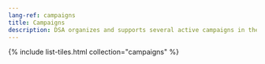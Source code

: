 ```yaml
---
lang-ref: campaigns
title: Campaigns
description: DSA organizes and supports several active campaigns in the Chicago area.
---
```


{% include list-tiles.html collection="campaigns" %}

